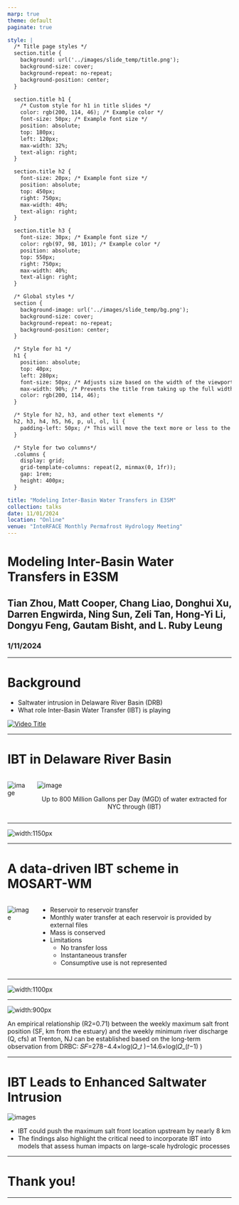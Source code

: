 ```yaml
---
marp: true
theme: default
paginate: true

style: |
  /* Title page styles */
  section.title {
    background: url('../images/slide_temp/title.png');
    background-size: cover;
    background-repeat: no-repeat;
    background-position: center;
  }

  section.title h1 {
    /* Custom style for h1 in title slides */
    color: rgb(200, 114, 46); /* Example color */
    font-size: 50px; /* Example font size */
    position: absolute;
    top: 180px;
    left: 120px;
    max-width: 32%;
    text-align: right;
  }

  section.title h2 {
    font-size: 20px; /* Example font size */
    position: absolute;
    top: 450px;
    right: 750px;
    max-width: 40%;
    text-align: right;
  }

  section.title h3 {
    font-size: 30px; /* Example font size */
    color: rgb(97, 98, 101); /* Example color */
    position: absolute;
    top: 550px;
    right: 750px;
    max-width: 40%;
    text-align: right;
  }

  /* Global styles */
  section {
    background-image: url('../images/slide_temp/bg.png');
    background-size: cover;
    background-repeat: no-repeat;
    background-position: center;
  }

  /* Style for h1 */
  h1 {
    position: absolute;
    top: 40px;
    left: 280px;
    font-size: 50px; /* Adjusts size based on the width of the viewport */
    max-width: 90%; /* Prevents the title from taking up the full width */
    color: rgb(200, 114, 46);
  }

  /* Style for h2, h3, and other text elements */
  h2, h3, h4, h5, h6, p, ul, ol, li {
    padding-left: 50px; /* This will move the text more or less to the right */
  }

  /* Style for two columns*/ 
  .columns {
    display: grid;
    grid-template-columns: repeat(2, minmax(0, 1fr));
    gap: 1rem;
    height: 400px;
  }

title: "Modeling Inter-Basin Water Transfers in E3SM"
collection: talks
date: 11/01/2024
location: "Online"
venue: "InteRFACE Monthly Permafrost Hydrology Meeting"
---
```


<!-- _class: title -->
<!-- _paginate: skip -->

# Modeling Inter-Basin Water Transfers in E3SM

## Tian Zhou, Matt Cooper, Chang Liao, Donghui Xu, Darren Engwirda, Ning Sun, Zeli Tan, Hong-Yi Li, Dongyu Feng, Gautam Bisht, and L. Ruby Leung
 

### 1/11/2024

---
# Background
- Saltwater intrusion in Delaware River Basin (DRB)
- What role Inter-Basin Water Transfer (IBT) is playing

[![Video Title](https://img.youtube.com/vi/EMBkJ-cDn8s/0.jpg)](https://www.youtube.com/watch?v=EMBkJ-cDn8s)

---
# IBT in Delaware River Basin

<div class="columns">
<div class="columns-left">

![image](../images/talks/2024/IBT_Delaware.png)

</div>
<div class="columns-right">

![image](../images/talks/2024/IBT_Delaware2.png)

<p style="text-align: center;">Up to 800 Million Gallons per Day (MGD) of water extracted for NYC through (IBT)
</p>

</div>
</div>

---

![width:1150px](../images/talks/2024/DRB_wateruse.png)

---
# A data-driven IBT scheme in MOSART-WM

<div class="columns">
<div class="columns-left">

![image](../images/talks/2024/p2p_IBT.png)

</div>
<div class="columns-right">

- Reservoir to reservoir transfer
- Monthly water transfer at each reservoir is provided by external files
- Mass is conserved 
- Limitations
  - No transfer loss
  - Instantaneous transfer
  - Consumptive use is not represented

</div>
</div>

---
![width:1100px](../images/talks/2024/Streamflow.png)

---

![width:900px](../images/talks/2024/SF_regression.png)

An empirical relationship (R2=0.71) between the weekly maximum salt front position (SF, km from the estuary) and the weekly minimum river discharge (Q, cfs) at Trenton, NJ can be established based on the long-term observation from DRBC:
          𝑆𝐹=278−4.4×log⁡(𝑄_𝑡 )−14.6×log⁡(𝑄_(𝑡−1) )

---
# IBT Leads to Enhanced Saltwater Intrusion
![images](../images/talks/2024/IBT_SF.png)
- IBT could push the maximum salt front location upstream by nearly 8 km 
- The findings also highlight the critical need to incorporate IBT into models that assess human impacts on large-scale hydrologic processes

---
<!-- _class: title -->
<!-- _paginate: skip -->

# Thank you!
---